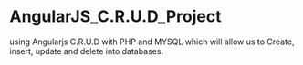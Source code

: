 # AngularJS_C.R.U.D_Project
 using Angularjs C.R.U.D with PHP and MYSQL which will allow us to Create, insert, update and delete into databases.
